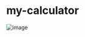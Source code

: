 # my-calculator 
![image](https://github.com/user-attachments/assets/74d484f4-443e-4221-a0e1-43fab4502b50)
